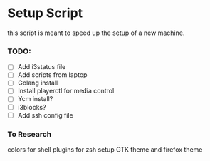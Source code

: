 # Setup Script
this script is meant to speed up the setup of a new machine.

### TODO:
 - [ ] Add i3status file
 - [ ] Add scripts from laptop
 - [ ] Golang install
 - [ ] Install playerctl for media control
 - [ ] Ycm install?
 - [ ] i3blocks?
 - [ ] Add ssh config file

### To Research
colors for shell
plugins for zsh
setup GTK theme and firefox theme
